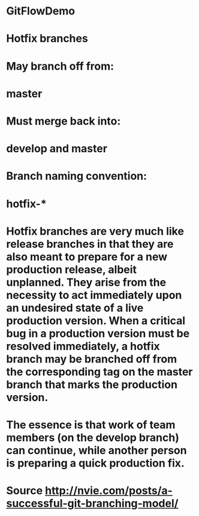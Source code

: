 # GitFlowDemo
# Hotfix branches 


# May branch off from:
# master
# Must merge back into:
# develop and master
# Branch naming convention:
# hotfix-*
# Hotfix branches are very much like release branches in that they are also meant to prepare for a new production release, albeit unplanned. They arise from the necessity to act immediately upon an undesired state of a live production version. When a critical bug in a production version must be resolved immediately, a hotfix branch may be branched off from the corresponding tag on the master branch that marks the production version.

# The essence is that work of team members (on the develop branch) can continue, while another person is preparing a quick production fix.

# Source http://nvie.com/posts/a-successful-git-branching-model/